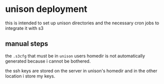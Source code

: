 # unison deployment

this is intended to set up unison directories and the necessary cron jobs to
integrate it with s3

## manual steps

the `.s3cfg` that must be in `unison` users homedir is not automatically
generated because i cannot be bothered.

the ssh keys are stored on the server in unison's homedir and in the other
location i store my keys.
